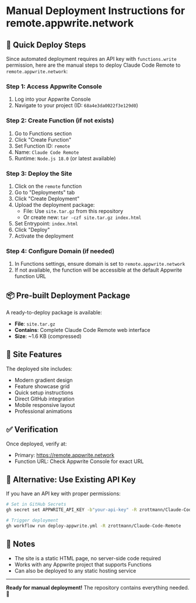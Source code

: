 # Manual Deployment Instructions for remote.appwrite.network

## 🚀 Quick Deploy Steps

Since automated deployment requires an API key with `functions.write` permission, here are the manual steps to deploy Claude Code Remote to `remote.appwrite.network`:

### Step 1: Access Appwrite Console
1. Log into your Appwrite Console
2. Navigate to your project (ID: `68a4e3da0022f3e129d0`)

### Step 2: Create Function (if not exists)
1. Go to Functions section
2. Click "Create Function"
3. Set Function ID: `remote`
4. Name: `Claude Code Remote`
5. Runtime: `Node.js 18.0` (or latest available)

### Step 3: Deploy the Site
1. Click on the `remote` function
2. Go to "Deployments" tab
3. Click "Create Deployment"
4. Upload the deployment package:
   - File: Use `site.tar.gz` from this repository
   - Or create new: `tar -czf site.tar.gz index.html`
5. Set Entrypoint: `index.html`
6. Click "Deploy"
7. Activate the deployment

### Step 4: Configure Domain (if needed)
1. In Functions settings, ensure domain is set to `remote.appwrite.network`
2. If not available, the function will be accessible at the default Appwrite function URL

## 📦 Pre-built Deployment Package

A ready-to-deploy package is available:
- **File**: `site.tar.gz`
- **Contains**: Complete Claude Code Remote web interface
- **Size**: ~1.6 KB (compressed)

## 🎨 Site Features

The deployed site includes:
- Modern gradient design
- Feature showcase grid
- Quick setup instructions
- Direct GitHub integration
- Mobile responsive layout
- Professional animations

## ✅ Verification

Once deployed, verify at:
- Primary: https://remote.appwrite.network
- Function URL: Check Appwrite Console for exact URL

## 🔧 Alternative: Use Existing API Key

If you have an API key with proper permissions:

```bash
# Set in GitHub Secrets
gh secret set APPWRITE_API_KEY -b"your-api-key" -R zrottmann/Claude-Code-Remote

# Trigger deployment
gh workflow run deploy-appwrite.yml -R zrottmann/Claude-Code-Remote
```

## 📝 Notes

- The site is a static HTML page, no server-side code required
- Works with any Appwrite project that supports Functions
- Can also be deployed to any static hosting service

---

**Ready for manual deployment!** The repository contains everything needed. 🚀